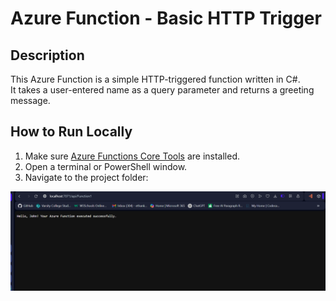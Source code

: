 # Azure Function - Basic HTTP Trigger

## Description
This Azure Function is a simple HTTP-triggered function written in C#.  
It takes a user-entered name as a query parameter and returns a greeting message.

## How to Run Locally

1. Make sure [Azure Functions Core Tools](https://aka.ms/functions-core-tools) are installed.
2. Open a terminal or PowerShell window.
3. Navigate to the project folder:

![Function Running Screenshot](./Screenshot%20(102).png)

